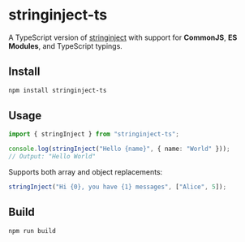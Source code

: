 # stringinject-ts

A TypeScript version of [stringinject](https://github.com/tjcafferkey/stringinject) with support for **CommonJS**, **ES Modules**, and TypeScript typings.

## Install

```bash
npm install stringinject-ts
```

## Usage

```ts
import { stringInject } from "stringinject-ts";

console.log(stringInject("Hello {name}", { name: "World" }));
// Output: "Hello World"
```

Supports both array and object replacements:

```ts
stringInject("Hi {0}, you have {1} messages", ["Alice", 5]);
```

## Build

```bash
npm run build
```
